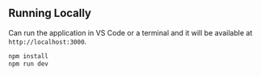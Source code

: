 ## Running Locally

Can run the application in VS Code or a terminal and it will be available at `http://localhost:3000`.

```bash
npm install
npm run dev
```
